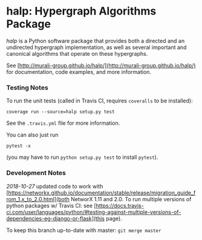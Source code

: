 halp: Hypergraph Algorithms Package<br>
==========

_halp_ is a Python software package that provides both a directed and an undirected hypergraph implementation, as well as several important and canonical algorithms that operate on these hypergraphs.

See [http://murali-group.github.io/halp/](http://murali-group.github.io/halp/) for documentation, code examples, and more information.

### Testing Notes
To run the unit tests (called in Travis CI, requires `coveralls` to be installed):
```
coverage run --source=halp setup.py test
```
See the `.travis.yml` file for more information.

You can also just run 
```
pytest -x
```
(you may have to run `python setup.py test` to install `pytest`).

### Development Notes

*2018-10-27* updated code to work with [https://networkx.github.io/documentation/stable/release/migration_guide_from_1.x_to_2.0.html](both NetworX 1.11 and 2.0.  To run multiple versions of python packages w/ Travis CI: see [https://docs.travis-ci.com/user/languages/python/#testing-against-multiple-versions-of-dependencies-eg-django-or-flask](this page).

To keep this branch up-to-date with master: `git merge master`
